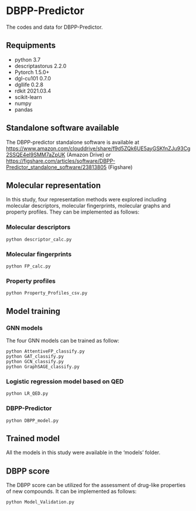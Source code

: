 # DBPP-Predictor
The codes and data for DBPP-Predictor.

## Requipments
* python 3.7
* descriptastorus 2.2.0
* Pytorch 1.5.0+
* dgl-cu101 0.7.0
* dgllife 0.2.8
* rdkit 2021.03.4
* scikit-learn
* numpy
* pandas

## Standalone software available
The DBPP-predictor standalone software is available at https://www.amazon.com/clouddrive/share/f9d5ZQk6UE5ayGSKfnZJu93Cg2SSQE4el9SMM7aZpUK (Amazon Drive)
_or_ 
https://figshare.com/articles/software/DBPP-Predictor_standalone_software/23813805 (Figshare)

## Molecular representation
In this study, four representation methods were explored including molecular descriptors, molecular fingerprints, molecular graphs and property profiles. They can be implemented as follows:

### Molecular descriptors
```
python descriptor_calc.py
```
### Molecular fingerprints
```
python FP_calc.py
```
### Property profiles
```
python Property_Profiles_csv.py
```


## Model training
### GNN models
The four GNN models can be trained as follow:

```
python AttentiveFP_classify.py
python GAT_classify.py
python GCN_classify.py
python GraphSAGE_classify.py
```
### Logistic regression model based on QED
```
python LR_QED.py
```
### DBPP-Predictor
```
python DBPP_model.py
```

## Trained model
All the models in this study were available in the ‘models’ folder.

## DBPP score
The DBPP score can be utilized for the assessment of drug-like properties of new compounds. It can be implemented as follows:
```
python Model_Validation.py
```
